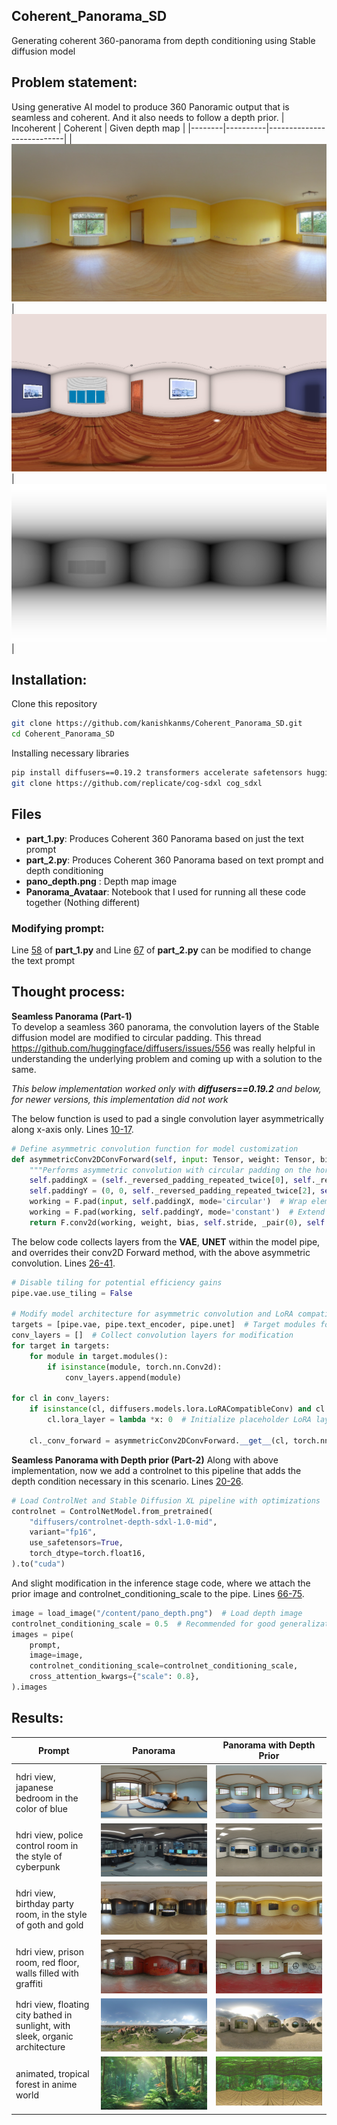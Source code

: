 ## Coherent_Panorama_SD
Generating coherent 360-panorama from depth conditioning using Stable diffusion model

## Problem statement:
Using generative AI model to produce 360 Panoramic output that is seamless and coherent. And it also needs to follow a depth prior.
| Incoherent | Coherent | Given depth map |
|--------|----------|---------------------------|
| ![Panorama Image](images/bad_pano.png) | ![Panorama Image](images/pano.png) | ![Panorama with Depth Prior Image](pano_depth.png) |

## Installation:

Clone this repository

```bash
git clone https://github.com/kanishkanms/Coherent_Panorama_SD.git
cd Coherent_Panorama_SD
```

Installing necessary libraries

```bash
pip install diffusers==0.19.2 transformers accelerate safetensors huggingface_hub
git clone https://github.com/replicate/cog-sdxl cog_sdxl
```

## Files

- **part_1.py**: Produces Coherent 360 Panorama based on just the text prompt
- **part_2.py**: Produces Coherent 360 Panorama based on text prompt and depth conditioning
- **pano_depth.png** : Depth map image
- **Panorama_Avataar**: Notebook that I used for running all these code together (Nothing different)

### Modifying prompt:

Line [58](part_1.py#L58) of **part_1.py** and Line [67](part_2.py#L67) of **part_2.py** can be modified to change the text prompt

## Thought process:

**Seamless Panorama (Part-1)** \
To develop a seamless 360 panorama, the convolution layers of the Stable diffusion model are modified to circular padding. 
This thread https://github.com/huggingface/diffusers/issues/556 was really helpful in understanding the underlying problem and coming up with a solution to the same.

*This below implementation worked only with **diffusers==0.19.2** and below, for newer versions, this implementation did not work*

The below function is used to pad a single convolution layer asymmetrically along x-axis only. Lines [10-17](part_1.py#L10-L17).
```python
# Define asymmetric convolution function for model customization
def asymmetricConv2DConvForward(self, input: Tensor, weight: Tensor, bias: Optional[Tensor]):
    """Performs asymmetric convolution with circular padding on the horizontal axis."""
    self.paddingX = (self._reversed_padding_repeated_twice[0], self._reversed_padding_repeated_twice[1], 0, 0)
    self.paddingY = (0, 0, self._reversed_padding_repeated_twice[2], self._reversed_padding_repeated_twice[3])
    working = F.pad(input, self.paddingX, mode='circular')  # Wrap elements around horizontally
    working = F.pad(working, self.paddingY, mode='constant')  # Extend edges vertically
    return F.conv2d(working, weight, bias, self.stride, _pair(0), self.dilation, self.groups)
```

The below code collects layers from the **VAE**, **UNET** within the model pipe, and overrides their conv2D Forward method, with the above asymmetric convolution. Lines [26-41](part_1.py#L26-L41).

```Python
# Disable tiling for potential efficiency gains
pipe.vae.use_tiling = False

# Modify model architecture for asymmetric convolution and LoRA compatibility
targets = [pipe.vae, pipe.text_encoder, pipe.unet]  # Target modules for modification
conv_layers = []  # Collect convolution layers for modification
for target in targets:
    for module in target.modules():
        if isinstance(module, torch.nn.Conv2d):
            conv_layers.append(module)

for cl in conv_layers:
    if isinstance(cl, diffusers.models.lora.LoRACompatibleConv) and cl.lora_layer is None:
        cl.lora_layer = lambda *x: 0  # Initialize placeholder LoRA layer if needed

    cl._conv_forward = asymmetricConv2DConvForward.__get__(cl, torch.nn.Conv2d)  # Replace forward method
```
**Seamless Panorama with Depth prior (Part-2)**
Along with above implementation, now we add a controlnet to this pipeline that adds the depth condition necessary in this scenario. Lines [20-26](part_2.py#L20-L26).
```Python
# Load ControlNet and Stable Diffusion XL pipeline with optimizations
controlnet = ControlNetModel.from_pretrained(
    "diffusers/controlnet-depth-sdxl-1.0-mid",
    variant="fp16",
    use_safetensors=True,
    torch_dtype=torch.float16,
).to("cuda")
```
And slight modification in the inference stage code, where we attach the prior image and controlnet_conditioning_scale to the pipe. Lines [66-75](part_1.py#L66-L75).
```Python
image = load_image("/content/pano_depth.png")  # Load depth image
controlnet_conditioning_scale = 0.5  # Recommended for good generalization
images = pipe(
    prompt,
    image=image,
    controlnet_conditioning_scale=controlnet_conditioning_scale,
    cross_attention_kwargs={"scale": 0.8},
).images
```

## Results:

| Prompt | Panorama | Panorama with Depth Prior |
|--------|----------|---------------------------|
| hdri view, japanese bedroom in the color of blue | ![Panorama Image1](images/1.png) | ![Panorama with Depth Prior Image1](images/1_depth.png) |
| hdri view, police control room in the style of cyberpunk | ![Panorama Image2](images/2.png) | ![Panorama with Depth Prior Image2](images/2_depth.png) |
| hdri view, birthday party room, in the style of goth and gold | ![Panorama Image3](images/3.png) | ![Panorama with Depth Prior Image3](images/3_depth.png) |
| hdri view, prison room, red floor, walls filled with graffiti | ![Panorama Image4](images/4.png) | ![Panorama with Depth Prior Image4](images/4_depth.png) |
| hdri view, floating city bathed in sunlight, with sleek, organic architecture | ![Panorama Image5](images/5.png) | ![Panorama with Depth Prior Image5](images/5_depth.png) |
| animated, tropical forest in anime world | ![Panorama Image6](images/6.png) | ![Panorama with Depth Prior Image6](images/6_depth.png) |

